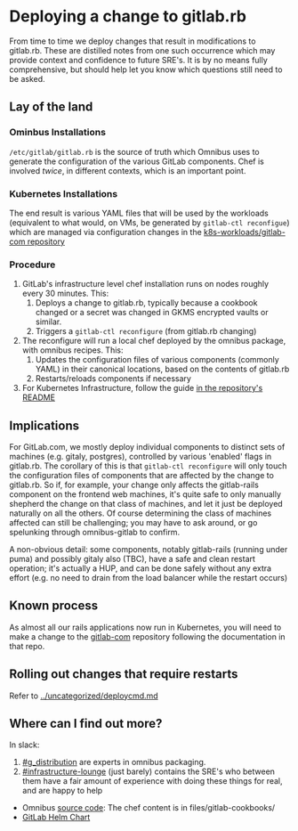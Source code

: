 # Deploying a change to gitlab.rb

From time to time we deploy changes that result in modifications to gitlab.rb.  These are distilled notes from one such occurrence which may provide context and confidence to future SRE's.  It is by no means fully comprehensive, but should help let you know which questions still need to be asked.

## Lay of the land

### Ominbus Installations

`/etc/gitlab/gitlab.rb` is the source of truth which Omnibus uses to generate the configuration of the various GitLab components.  Chef is involved *twice*, in different contexts, which is an important point.

### Kubernetes Installations

The end result is various YAML files that will be used by the workloads (equivalent to what would, on VMs, be generated by `gitlab-ctl reconfigue`) which are managed via configuration changes in the [k8s-workloads/gitlab-com repository](https://gitlab.com/gitlab-com/gl-infra/k8s-workloads/gitlab-com)

### Procedure

1. GitLab's infrastructure level chef installation runs on nodes roughly every 30 minutes.  This:
    1. Deploys a change to gitlab.rb, typically because a cookbook changed or a secret was changed in GKMS encrypted vaults or similar.
    1. Triggers a `gitlab-ctl reconfigure` (from gitlab.rb changing)
1. The reconfigure will run a local chef deployed by the omnibus package, with omnibus recipes.  This:
    1. Updates the configuration files of various components (commonly YAML) in their canonical locations, based on the contents of gitlab.rb
    1. Restarts/reloads components if necessary
1. For Kubernetes Infrastructure, follow the guide [in the repository's README](https://gitlab.com/gitlab-com/gl-infra/k8s-workloads/gitlab-com/-/tree/master#chef-managed-secretsconfigurations)

## Implications

For GitLab.com, we mostly deploy individual components to distinct sets of machines (e.g. gitaly, postgres), controlled by various 'enabled' flags in gitlab.rb.  The corollary of this is that `gitlab-ctl reconfigure` will only touch the configuration files of components that are affected by the change to gitlab.rb.  So if, for example, your change only affects the gitlab-rails component on the frontend web machines, it's quite safe to only manually shepherd the change on that class of machines, and let it just be deployed naturally on all the others.   Of course determining the class of machines affected can still be challenging; you may have to ask around, or go spelunking through omnibus-gitlab to confirm.

A non-obvious detail: some components, notably gitlab-rails (running under puma) and possibly gitaly also (TBC), have a safe and clean restart operation; it's actually a HUP, and can be done safely without any extra effort (e.g. no need to drain from the load balancer while the restart occurs)

## Known process

As almost all our rails applications now run in Kubernetes, you will need to make
a change to the [gitlab-com](https://gitlab.com/gitlab-com/gl-infra/k8s-workloads/gitlab-com)
repository following the documentation in that repo.

## Rolling out changes that require restarts

Refer to [../uncategorized/deploycmd.md](../uncategorized/deploycmd.md)

## Where can I find out more?

In slack:

1. [#g\_distribution](https://gitlab.slack.com/messages/g_distribution) are experts in omnibus packaging.
1. [#infrastructure-lounge](https://gitlab.slack.com/messages/infrastructure-lounge) (just barely) contains the SRE's who between them have a fair amount of experience with doing these things for real, and are happy to help

* Omnibus [source code](https://gitlab.com/gitlab-org/omnibus-gitlab/): The chef content is in files/gitlab-cookbooks/
* [GitLab Helm Chart](https://gitlab.com/gitlab-org/charts/gitlab)
